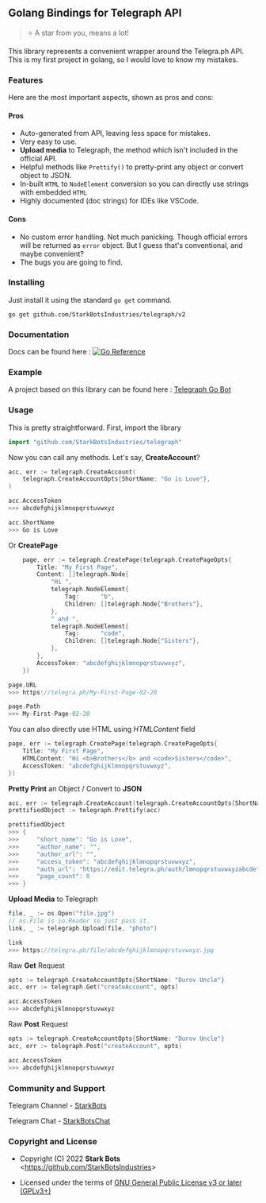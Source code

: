## Golang Bindings for Telegraph API

> ⭐️ A star from you, means a lot!

This library represents a convenient wrapper around the Telegra.ph API. This is my first project in golang, so I would love to know my mistakes.

### Features

Here are the most important aspects, shown as pros and cons:

#### Pros

- Auto-generated from API, leaving less space for mistakes.
- Very easy to use.
- **Upload media** to Telegraph, the method which isn't included in the official API.
- Helpful methods like `Prettify()` to pretty-print any object or convert object to JSON.
- In-built `HTML` to `NodeElement` conversion so you can directly use strings with embedded `HTML`
- Highly documented (doc strings) for IDEs like VSCode.

#### Cons

- No custom error handling. Not much panicking. Though official errors will be returned as `error` object. But I guess that's conventional, and maybe convenient?
- The bugs you are going to find.

### Installing

Just install it using the standard `go get` command.

```shell
go get github.com/StarkBotsIndustries/telegraph/v2
```

### Documentation

Docs can be found here : [![Go Reference](https://pkg.go.dev/badge/github.com/StarkBotsIndustries/telegraph.svg)](https://pkg.go.dev/github.com/StarkBotsIndustries/telegraph)

### Example

A project based on this library can be found here : [Telegraph Go Bot](https://github.com/Telegraph-Go-Bot)

### Usage

This is pretty straightforward. First, import the library

```go
import "github.com/StarkBotsIndustries/telegraph"
```

Now you can call any methods. Let's say, **CreateAccount**?

```go
acc, err := telegraph.CreateAccount(
    telegraph.CreateAccountOpts{ShortName: "Go is Love"},
)

acc.AccessToken
>>> abcdefghijklmnopqrstuvwxyz

acc.ShortName
>>> Go is Love
```

Or **CreatePage**

```go
	page, err := telegraph.CreatePage(telegraph.CreatePageOpts{
		Title: "My First Page",
		Content: []telegraph.Node{
			"Hi ",
			telegraph.NodeElement{
				Tag:      "b",
				Children: []telegraph.Node{"Brothers"},
			},
			" and ",
			telegraph.NodeElement{
				Tag:      "code",
				Children: []telegraph.Node{"Sisters"},
			},
		},
		AccessToken: "abcdefghijklmnopqrstuvwxyz",
	})

page.URL
>>> https://telegra.ph/My-First-Page-02-20

page.Path
>>> My-First-Page-02-20
```

You can also directly use HTML using _HTMLContent_ field

```go
page, err := telegraph.CreatePage(telegraph.CreatePageOpts{
    Title: "My First Page",
    HTMLContent: "Hi <b>Brothers</b> and <code>Sisters</code>",
    AccessToken: "abcdefghijklmnopqrstuvwxyz",
})
```

**Pretty Print** an Object / Convert to **JSON**

```go
acc, err := telegraph.CreateAccount(telegraph.CreateAccountOpts{ShortName: "Go is Love"})
prettifiedObject := telegraph.Prettify(acc)

prettifiedObject
>>> {
>>>     "short_name": "Go is Love",
>>>     "author_name": "",
>>>     "author_url": "",
>>>     "access_token": "abcdefghijklmnopqrstuvwxyz",
>>>     "auth_url": "https://edit.telegra.ph/auth/lmnopqrstuvwxyzabcdefghijk",
>>>     "page_count": 0
>>> }
```

**Upload Media** to Telegraph

```go
file, _ := os.Open("file.jpg")
// os.File is io.Reader so just pass it.
link, _ := telegraph.Upload(file, "photo")

link
>>> https://telegra.ph/file/abcdefghijklmnopqrstuvwxyz.jpg
```

Raw **Get** Request

```go
opts := telegraph.CreateAccountOpts{ShortName: "Durov Uncle"}
acc, err := telegraph.Get("createAccount", opts)

acc.AccessToken
>>> abcdefghijklmnopqrstuvwxyz
```

Raw **Post** Request

```go
opts := telegraph.CreateAccountOpts{ShortName: "Durov Uncle"}
acc, err := telegraph.Post("createAccount", opts)

acc.AccessToken
>>> abcdefghijklmnopqrstuvwxyz
```

### Community and Support

Telegram Channel - [StarkBots](https://t.me/StarkBots)

Telegram Chat - [StarkBotsChat](https://t.me/StarkBotsChat)

### Copyright and License

- Copyright (C) 2022 **Stark Bots** <<https://github.com/StarkBotsIndustries>>

- Licensed under the terms of [GNU General Public License v3 or later (GPLv3+)](https://github.com/StarkBotsIndustries/telegraph/blob/master/LICENSE)
